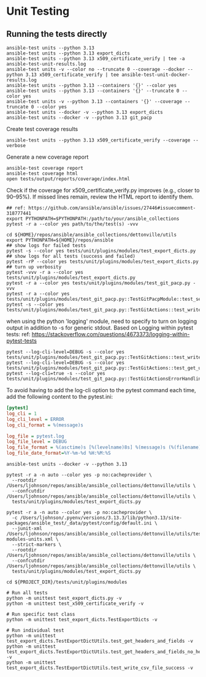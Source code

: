 
# Unit Testing

## Running the tests directly

```shell
ansible-test units --python 3.13
ansible-test units --python 3.13 export_dicts
ansible-test units --python 3.13 x509_certificate_verify | tee -a ansible-test-unit-results.log
ansible-test units -v --color no --truncate 0 --coverage --docker --python 3.13 x509_certificate_verify | tee ansible-test-unit-docker-results.log
ansible-test units --python 3.13 --containers '{}' --color yes
ansible-test units --python 3.13 --containers '{}' --truncate 0 --color yes
ansible-test units -v --python 3.13 --containers '{}' --coverage --truncate 0 --color yes
ansible-test units --docker -v --python 3.13 export_dicts
ansible-test units --docker -v --python 3.13 git_pacp
```

Create test coverage results
```shell
ansible-test units --python 3.13 x509_certificate_verify --coverage --verbose
```

Generate a new coverage report
```shell
ansible-test coverage report
ansible-test coverage html
open tests/output/reports/coverage/index.html
```

Check if the coverage for x509_certificate_verify.py improves (e.g., closer to 90–95%). If missed lines remain, review the HTML report to identify them.

```shell
## ref: https://github.com/ansible/ansible/issues/27446#issuecomment-318777441
export PYTHONPATH=$PYTHONPATH:/path/to/your/ansible_collections
pytest -r a --color yes path/to/the/test(s) -vvv
```

```shell
cd ${HOME}/repos/ansible/ansible_collections/dettonville/utils
export PYTHONPATH=${HOME}/repos/ansible
## show logs for failed tests
pytest -s --color yes tests/unit/plugins/modules/test_export_dicts.py
## show logs for all tests (success and failed)
pytest -rP --color yes tests/unit/plugins/modules/test_export_dicts.py
## turn up verbosity
pytest -vvv -r a --color yes tests/unit/plugins/modules/test_export_dicts.py
pytest -r a --color yes tests/unit/plugins/modules/test_git_pacp.py -vvv
pytest -r a --color yes tests/unit/plugins/modules/test_git_pacp.py::TestGitPacpModule::test_setup_module_object
pytest -s --color yes tests/unit/plugins/modules/test_git_pacp.py::TestGitActions::test_write_ssh_wrapper_content

```

when using the python 'logging' module, need to specify to turn on logging output in addition to -s for generic stdout. Based on Logging within pytest tests:
ref: https://stackoverflow.com/questions/4673373/logging-within-pytest-tests

```shell
pytest --log-cli-level=DEBUG -s --color yes tests/unit/plugins/modules/test_git_pacp.py::TestGitActions::test_write_ssh_wrapper_content
pytest --log-cli-level=DEBUG -s --color yes tests/unit/plugins/modules/test_git_pacp.py::TestGitActions::test_get_url_scheme_https
pytest --log-cli=true -s --color yes tests/unit/plugins/modules/test_git_pacp.py::TestGitActionsErrorHandling::test_push_remote_add_failure
```

To avoid having to add the log-cli option to the pytest command each time, add the following content to the pytest.ini:
```ini
[pytest]
log_cli = 1
log_cli_level = ERROR
log_cli_format = %(message)s

log_file = pytest.log
log_file_level = DEBUG
log_file_format = %(asctime)s [%(levelname)8s] %(message)s (%(filename)s:%(lineno)s)
log_file_date_format=%Y-%m-%d %H:%M:%S

```

```shell
ansible-test units --docker -v --python 3.13
```

```shell
pytest -r a -n auto --color yes -p no:cacheprovider \
  --rootdir /Users/ljohnson/repos/ansible/ansible_collections/dettonville/utils \
  --confcutdir /Users/ljohnson/repos/ansible/ansible_collections/dettonville/utils \
  tests/unit/plugins/modules/test_export_dicts.py

pytest -r a -n auto --color yes -p no:cacheprovider \
  -c /Users/ljohnson/.pyenv/versions/3.13.3/lib/python3.13/site-packages/ansible_test/_data/pytest/config/default.ini \
  --junit-xml /Users/ljohnson/repos/ansible/ansible_collections/dettonville/utils/tests/output/junit/python3.13-modules-units.xml \
  --strict-markers \
  --rootdir /Users/ljohnson/repos/ansible/ansible_collections/dettonville/utils \
  --confcutdir /Users/ljohnson/repos/ansible/ansible_collections/dettonville/utils \
  tests/unit/plugins/modules/test_export_dicts.py
```



```shell
cd ${PROJECT_DIR}/tests/unit/plugins/modules

# Run all tests
python -m unittest test_export_dicts.py -v
python -m unittest test_x509_certificate_verify -v

# Run specific test class
python -m unittest test_export_dicts.TestExportDicts -v

# Run individual test
python -m unittest test_export_dicts.TestExportDictUtils.test_get_headers_and_fields -v
python -m unittest test_export_dicts.TestExportDictUtils.test_get_headers_and_fields_no_headers -v
python -m unittest test_export_dicts.TestExportDictUtils.test_write_csv_file_success -v
```
